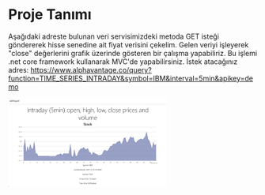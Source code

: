 # Proje Tanımı
Aşağıdaki adreste bulunan veri servisimizdeki metoda GET isteği göndererek hisse senedine ait fiyat verisini çekelim.
Gelen veriyi işleyerek "close" değerlerini grafik üzerinde gösteren bir çalışma yapabiliriz. Bu işlemi .net core framework kullanarak MVC'de yapabilirsiniz.
İstek atacağınız adres: https://www.alphavantage.co/query?function=TIME_SERIES_INTRADAY&symbol=IBM&interval=5min&apikey=demo

<img src="https://github.com/TalibGuler/SntProject/blob/main/image/SNT.png" alt="alt text" width="320" height="180">
